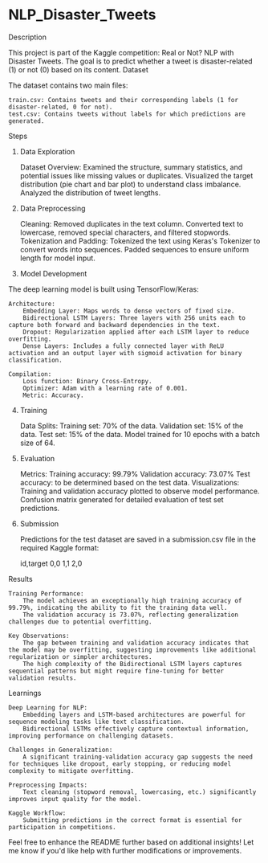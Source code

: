 # NLP_Disaster_Tweets

Description

This project is part of the Kaggle competition: Real or Not? NLP with Disaster Tweets. The goal is to predict whether a tweet is disaster-related (1) or not (0) based on its content.
Dataset

The dataset contains two main files:

    train.csv: Contains tweets and their corresponding labels (1 for disaster-related, 0 for not).
    test.csv: Contains tweets without labels for which predictions are generated.

Steps
1. Data Exploration

    Dataset Overview:
        Examined the structure, summary statistics, and potential issues like missing values or duplicates.
        Visualized the target distribution (pie chart and bar plot) to understand class imbalance.
        Analyzed the distribution of tweet lengths.

2. Data Preprocessing

    Cleaning:
        Removed duplicates in the text column.
        Converted text to lowercase, removed special characters, and filtered stopwords.
    Tokenization and Padding:
        Tokenized the text using Keras's Tokenizer to convert words into sequences.
        Padded sequences to ensure uniform length for model input.

3. Model Development

The deep learning model is built using TensorFlow/Keras:

    Architecture:
        Embedding Layer: Maps words to dense vectors of fixed size.
        Bidirectional LSTM Layers: Three layers with 256 units each to capture both forward and backward dependencies in the text.
        Dropout: Regularization applied after each LSTM layer to reduce overfitting.
        Dense Layers: Includes a fully connected layer with ReLU activation and an output layer with sigmoid activation for binary classification.

    Compilation:
        Loss function: Binary Cross-Entropy.
        Optimizer: Adam with a learning rate of 0.001.
        Metric: Accuracy.

4. Training

    Data Splits:
        Training set: 70% of the data.
        Validation set: 15% of the data.
        Test set: 15% of the data.
    Model trained for 10 epochs with a batch size of 64.

5. Evaluation

    Metrics:
        Training accuracy: 99.79%
        Validation accuracy: 73.07%
        Test accuracy: to be determined based on the test data.
    Visualizations:
        Training and validation accuracy plotted to observe model performance.
        Confusion matrix generated for detailed evaluation of test set predictions.

6. Submission

    Predictions for the test dataset are saved in a submission.csv file in the required Kaggle format:

    id,target
    0,0
    1,1
    2,0

Results

    Training Performance:
        The model achieves an exceptionally high training accuracy of 99.79%, indicating the ability to fit the training data well.
        The validation accuracy is 73.07%, reflecting generalization challenges due to potential overfitting.

    Key Observations:
        The gap between training and validation accuracy indicates that the model may be overfitting, suggesting improvements like additional regularization or simpler architectures.
        The high complexity of the Bidirectional LSTM layers captures sequential patterns but might require fine-tuning for better validation results.

Learnings

    Deep Learning for NLP:
        Embedding layers and LSTM-based architectures are powerful for sequence modeling tasks like text classification.
        Bidirectional LSTMs effectively capture contextual information, improving performance on challenging datasets.

    Challenges in Generalization:
        A significant training-validation accuracy gap suggests the need for techniques like dropout, early stopping, or reducing model complexity to mitigate overfitting.

    Preprocessing Impacts:
        Text cleaning (stopword removal, lowercasing, etc.) significantly improves input quality for the model.

    Kaggle Workflow:
        Submitting predictions in the correct format is essential for participation in competitions.

Feel free to enhance the README further based on additional insights! Let me know if you'd like help with further modifications or improvements.

